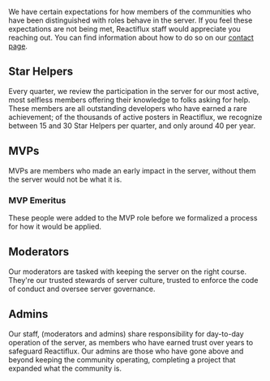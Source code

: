 <style>
ol {
  list-style-type: lower-alpha;
}
</style>

We have certain expectations for how members of the communities who have been distinguished with roles behave in the server. If you feel these expectations are not being met, Reactiflux staff would appreciate you reaching out. You can find information about how to do so on our [contact page](/contact).

## Star Helpers

Every quarter, we review the participation in the server for our most active, most selfless members offering their knowledge to folks asking for help. These members are all outstanding developers who have earned a rare achievement; of the thousands of active posters in Reactiflux, we recognize between 15 and 30 Star Helpers per quarter, and only around 40 per year.

## MVPs

MVPs are members who made an early impact in the server, without them the server would not be what it is.

### MVP Emeritus

These people were added to the MVP role before we formalized a process for how it would be applied.

## Moderators

Our moderators are tasked with keeping the server on the right course. They're our trusted stewards of server culture, trusted to enforce the code of conduct and oversee server governance.

## Admins

Our staff, (moderators and admins) share responsibility for day-to-day operation of the server, as members who have earned trust over years to safeguard Reactiflux. Our admins are those who have gone above and beyond keeping the community operating, completing a project that expanded what the community is.
